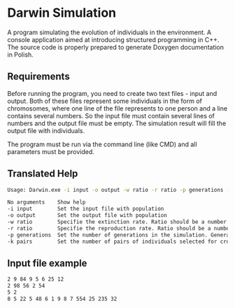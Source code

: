 # Darwin Simulation

A program simulating the evolution of individuals in the environment. A console application aimed at introducing structured programming in C++. The source code is properly prepared to generate Doxygen documentation in Polish.

## Requirements

Before running the program, you need to create two text files - input and output. Both of these files represent some individuals in the form of chromosomes, where one line of the file represents to one person and a line contains several numbers. So the input file must contain several lines of numbers and the output file must be empty. The simulation result will fill the output file with individuals.

The program must be run via the command line (like CMD) and all parameters must be provided.

## Translated Help

```sh
Usage: Darwin.exe -i input -o output -w ratio -r ratio -p generations -k pairs

No arguments    Show help
-i input        Set the input file with population
-o output       Set the output file with population
-w ratio        Specifie the extinction rate. Ratio should be a number in the range [0,1].
-r ratio        Specifie the reproduction rate. Ratio should be a number in the range [0,1]
-p generations  Set the number of generations in the simulation. Generations should be a positive natural number.
-k pairs        Set the number of pairs of individuals selected for crossing. Pairs should be a positive natural number.
```

## Input file example

```sh
2 9 84 9 5 6 25 12
2 98 56 2 54
5 2
8 5 22 5 48 6 1 9 8 7 554 25 235 32
```
